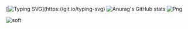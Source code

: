 
[![Typing SVG](https://readme-typing-svg.herokuapp.com?color=36f723&lines=$+Hello+everyone!)](https://git.io/typing-svg)
![Anurag's GitHub stats](https://github-readme-stats.vercel.app/api?username=N1ckhack&show_icons=true&theme=cobalt)
![Png](https://cdn2.steamgriddb.com/file/sgdb-cdn/logo/ab67d7cd6af126c743b9fcec4039e9da.png)

![soft](https://capsule-render.vercel.app/api?type=soft&color=gradient&text=Come%20again!&fontSize=32&animation=twinkling)
